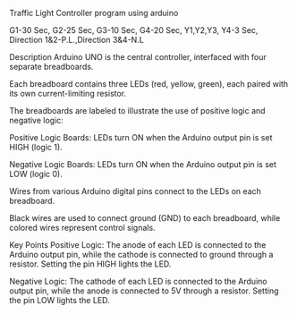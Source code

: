 Traffic Light Controller program using arduino

G1-30 Sec, G2-25 Sec, G3-10 Sec, G4-20 Sec, Y1,Y2,Y3, Y4-3 Sec, Direction 1&2-P.L.,Direction 3&4-N.L

Description
Arduino UNO is the central controller, interfaced with four separate breadboards.

Each breadboard contains three LEDs (red, yellow, green), each paired with its own current-limiting resistor.

The breadboards are labeled to illustrate the use of positive logic and negative logic:

Positive Logic Boards: LEDs turn ON when the Arduino output pin is set HIGH (logic 1).

Negative Logic Boards: LEDs turn ON when the Arduino output pin is set LOW (logic 0).

Wires from various Arduino digital pins connect to the LEDs on each breadboard.

Black wires are used to connect ground (GND) to each breadboard, while colored wires represent control signals.

Key Points
Positive Logic: The anode of each LED is connected to the Arduino output pin, while the cathode is connected to ground through a resistor. 
Setting the pin HIGH lights the LED.

Negative Logic: The cathode of each LED is connected to the Arduino output pin, while the anode is connected to 5V through a resistor. 
Setting the pin LOW lights the LED.
